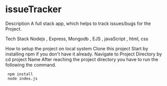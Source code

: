 # issueTracker

Description
A full stack app, which helps to track issues/bugs for the Project.

Tech Stack
Nodejs , Express, Mongodb , EJS , javaScript , html, css

How to setup the project on local system
Clone this project
Start by installing npm if you don't have it already.
Navigate to Project Directory by cd project Name
After reaching the project directory you have to run the following the command.

     npm install 
     node index.js
